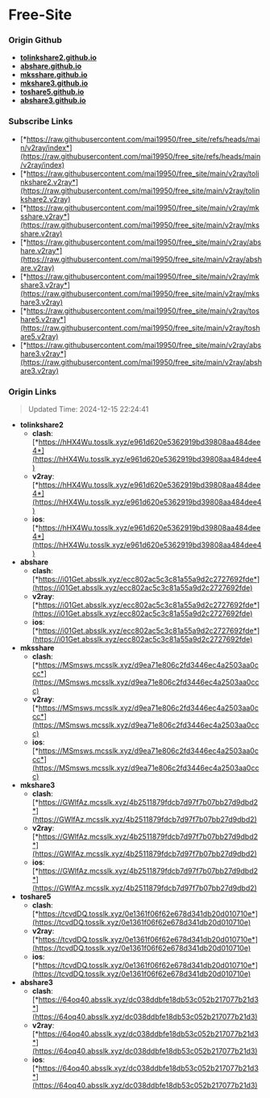 # Free-Site

### Origin Github

- [**tolinkshare2.github.io**](https://github.com/tolinkshare2/tolinkshare2.github.io)
- [**abshare.github.io**](https://github.com/abshare/abshare.github.io)
- [**mksshare.github.io**](https://github.com/mksshare/mksshare.github.io)
- [**mkshare3.github.io**](https://github.com/mkshare3/mkshare3.github.io)
- [**toshare5.github.io**](https://github.com/toshare5/toshare5.github.io)
- [**abshare3.github.io**](https://github.com/abshare3/abshare3.github.io)

### Subscribe Links

- [*https://raw.githubusercontent.com/mai19950/free_site/refs/heads/main/v2ray/index*](https://raw.githubusercontent.com/mai19950/free_site/refs/heads/main/v2ray/index)
- [*https://raw.githubusercontent.com/mai19950/free_site/main/v2ray/tolinkshare2.v2ray*](https://raw.githubusercontent.com/mai19950/free_site/main/v2ray/tolinkshare2.v2ray)
- [*https://raw.githubusercontent.com/mai19950/free_site/main/v2ray/mksshare.v2ray*](https://raw.githubusercontent.com/mai19950/free_site/main/v2ray/mksshare.v2ray)
- [*https://raw.githubusercontent.com/mai19950/free_site/main/v2ray/abshare.v2ray*](https://raw.githubusercontent.com/mai19950/free_site/main/v2ray/abshare.v2ray)
- [*https://raw.githubusercontent.com/mai19950/free_site/main/v2ray/mkshare3.v2ray*](https://raw.githubusercontent.com/mai19950/free_site/main/v2ray/mkshare3.v2ray)
- [*https://raw.githubusercontent.com/mai19950/free_site/main/v2ray/toshare5.v2ray*](https://raw.githubusercontent.com/mai19950/free_site/main/v2ray/toshare5.v2ray)
- [*https://raw.githubusercontent.com/mai19950/free_site/main/v2ray/abshare3.v2ray*](https://raw.githubusercontent.com/mai19950/free_site/main/v2ray/abshare3.v2ray)

### Origin Links

> Updated Time: 2024-12-15 22:24:41

- **tolinkshare2**
  - **clash**: [*https://hHX4Wu.tosslk.xyz/e961d620e5362919bd39808aa484dee4*](https://hHX4Wu.tosslk.xyz/e961d620e5362919bd39808aa484dee4)
  - **v2ray**: [*https://hHX4Wu.tosslk.xyz/e961d620e5362919bd39808aa484dee4*](https://hHX4Wu.tosslk.xyz/e961d620e5362919bd39808aa484dee4)
  - **ios**: [*https://hHX4Wu.tosslk.xyz/e961d620e5362919bd39808aa484dee4*](https://hHX4Wu.tosslk.xyz/e961d620e5362919bd39808aa484dee4)
- **abshare**
  - **clash**: [*https://i01Get.absslk.xyz/ecc802ac5c3c81a55a9d2c2727692fde*](https://i01Get.absslk.xyz/ecc802ac5c3c81a55a9d2c2727692fde)
  - **v2ray**: [*https://i01Get.absslk.xyz/ecc802ac5c3c81a55a9d2c2727692fde*](https://i01Get.absslk.xyz/ecc802ac5c3c81a55a9d2c2727692fde)
  - **ios**: [*https://i01Get.absslk.xyz/ecc802ac5c3c81a55a9d2c2727692fde*](https://i01Get.absslk.xyz/ecc802ac5c3c81a55a9d2c2727692fde)
- **mksshare**
  - **clash**: [*https://MSmsws.mcsslk.xyz/d9ea71e806c2fd3446ec4a2503aa0ccc*](https://MSmsws.mcsslk.xyz/d9ea71e806c2fd3446ec4a2503aa0ccc)
  - **v2ray**: [*https://MSmsws.mcsslk.xyz/d9ea71e806c2fd3446ec4a2503aa0ccc*](https://MSmsws.mcsslk.xyz/d9ea71e806c2fd3446ec4a2503aa0ccc)
  - **ios**: [*https://MSmsws.mcsslk.xyz/d9ea71e806c2fd3446ec4a2503aa0ccc*](https://MSmsws.mcsslk.xyz/d9ea71e806c2fd3446ec4a2503aa0ccc)
- **mkshare3**
  - **clash**: [*https://GWlfAz.mcsslk.xyz/4b2511879fdcb7d97f7b07bb27d9dbd2*](https://GWlfAz.mcsslk.xyz/4b2511879fdcb7d97f7b07bb27d9dbd2)
  - **v2ray**: [*https://GWlfAz.mcsslk.xyz/4b2511879fdcb7d97f7b07bb27d9dbd2*](https://GWlfAz.mcsslk.xyz/4b2511879fdcb7d97f7b07bb27d9dbd2)
  - **ios**: [*https://GWlfAz.mcsslk.xyz/4b2511879fdcb7d97f7b07bb27d9dbd2*](https://GWlfAz.mcsslk.xyz/4b2511879fdcb7d97f7b07bb27d9dbd2)
- **toshare5**
  - **clash**: [*https://tcvdDQ.tosslk.xyz/0e1361f06f62e678d341db20d010710e*](https://tcvdDQ.tosslk.xyz/0e1361f06f62e678d341db20d010710e)
  - **v2ray**: [*https://tcvdDQ.tosslk.xyz/0e1361f06f62e678d341db20d010710e*](https://tcvdDQ.tosslk.xyz/0e1361f06f62e678d341db20d010710e)
  - **ios**: [*https://tcvdDQ.tosslk.xyz/0e1361f06f62e678d341db20d010710e*](https://tcvdDQ.tosslk.xyz/0e1361f06f62e678d341db20d010710e)
- **abshare3**
  - **clash**: [*https://64oq40.absslk.xyz/dc038ddbfe18db53c052b217077b21d3*](https://64oq40.absslk.xyz/dc038ddbfe18db53c052b217077b21d3)
  - **v2ray**: [*https://64oq40.absslk.xyz/dc038ddbfe18db53c052b217077b21d3*](https://64oq40.absslk.xyz/dc038ddbfe18db53c052b217077b21d3)
  - **ios**: [*https://64oq40.absslk.xyz/dc038ddbfe18db53c052b217077b21d3*](https://64oq40.absslk.xyz/dc038ddbfe18db53c052b217077b21d3)
